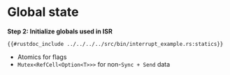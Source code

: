 # Global state
**Step 2: Initialize globals used in ISR**

```rust,noplaypen
{{#rustdoc_include ../../../../src/bin/interrupt_example.rs:statics}}
```

- Atomics for flags
- `Mutex<RefCell<Option<T>>>` for non-`Sync + Send` data

